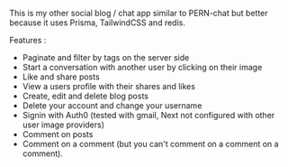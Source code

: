 This is my other social blog / chat app similar to PERN-chat but better because it uses Prisma, TailwindCSS and redis.

Features :
 - Paginate and filter by tags on the server side
 - Start a conversation with another user by clicking on their image
 - Like and share posts
 - View a users profile with their shares and likes
 - Create, edit and delete blog posts
 - Delete your account and change your username
 - Signin with Auth0 (tested with gmail, Next not configured with other user image providers)
 - Comment on posts
 - Comment on a comment (but you can't comment on a comment on a comment).